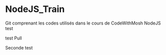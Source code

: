# NodeJS_Train
Git comprenant les codes utilisés dans le cours de CodeWithMosh NodeJS
test

test Pull

Seconde test

